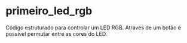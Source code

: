 # primeiro_led_rgb
Código estruturado para controlar um LED RGB. Através de um botão é possível permutar entre as cores do LED.
